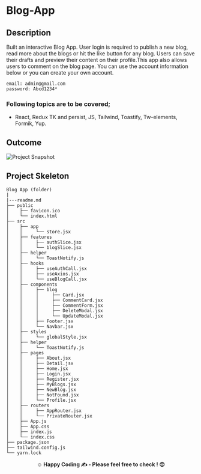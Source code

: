 # Blog-App

## Description

Built an interactive Blog App. User login is required to publish a new blog, read more about the blogs or hit the like button for any blog. Users can save their drafts and preview their content on their profile.This app also allows users to comment on the blog page. You can use the account information below or you can create your own account.

```
email: admin@gmail.com
password: Abcd1234*
```
### Following topics are to be covered;

- React, Redux TK and persist, JS, Tailwind, Toastify, Tw-elements, Formik, Yup.
## Outcome

![Project Snapshot](snapshot.gif)
## Project Skeleton

```
Blog App (folder)
|
|---readme.md 
├── public
│    ├── favicon.ico
│    └── index.html
├── src
│    ├── app
│    │     └── store.jsx
│    ├── features
│    │     ├── authSlice.jsx
│    │     └── blogSlice.jsx
│    ├── helper
│    │     └── ToastNotify.js
│    ├── hooks
│    │     ├── useAuthCall.jsx
│    │     ├── useAxios.jsx
│    │     └── useBlogCall.jsx
│    ├── components
│    │     ├── blog
│    │     │     ├── Card.jsx
│    │     │     ├── CommentCard.jsx
│    │     │     ├── CommentForm.jsx
│    │     │     ├── DeleteModal.jsx
│    │     │     └── UpdateModal.jsx
│    │     ├── Footer.jsx
│    │     └── Navbar.jsx
│    ├── styles
│    │     └── globalStyle.jsx
│    ├── helper
│    │     └── ToastNotify.js
│    ├── pages
│    │     ├── About.jsx
│    │     ├── Detail.jsx
│    │     ├── Home.jsx
│    │     ├── Login.jsx
│    │     ├── Register.jsx
│    │     ├── MyBlogs.jsx
│    │     ├── NewBlog.jsx
│    │     ├── NotFound.jsx
│    │     └── Profile.jsx
│    ├── routers
│    │     ├── AppRouter.jsx
│    │     └── PrivateRouter.jsx
│    ├── App.js
│    ├── App.css
│    ├── index.js
│    └── index.css
├── package.json
├── tailwind.config.js
└── yarn.lock
```

**<p align="center">&#9786; Happy Coding &#9997; - Please feel free to check ! 🙃 </p>**
